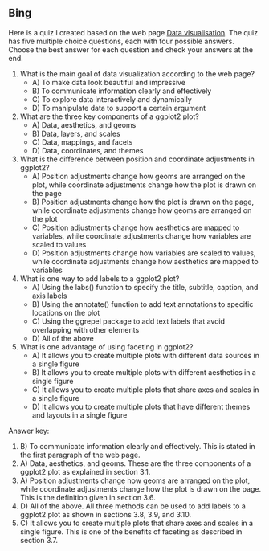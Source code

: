 ## Bing

Here is a quiz I created based on the web page [Data visualisation](^2^). The quiz has five multiple choice questions, each with four possible answers. Choose the best answer for each question and check your answers at the end.

1. What is the main goal of data visualization according to the web page?
    - A) To make data look beautiful and impressive
    - B) To communicate information clearly and effectively
    - C) To explore data interactively and dynamically
    - D) To manipulate data to support a certain argument
2. What are the three key components of a ggplot2 plot?
    - A) Data, aesthetics, and geoms
    - B) Data, layers, and scales
    - C) Data, mappings, and facets
    - D) Data, coordinates, and themes
3. What is the difference between position and coordinate adjustments in ggplot2?
    - A) Position adjustments change how geoms are arranged on the plot, while coordinate adjustments change how the plot is drawn on the page
    - B) Position adjustments change how the plot is drawn on the page, while coordinate adjustments change how geoms are arranged on the plot
    - C) Position adjustments change how aesthetics are mapped to variables, while coordinate adjustments change how variables are scaled to values
    - D) Position adjustments change how variables are scaled to values, while coordinate adjustments change how aesthetics are mapped to variables
4. What is one way to add labels to a ggplot2 plot?
    - A) Using the labs() function to specify the title, subtitle, caption, and axis labels
    - B) Using the annotate() function to add text annotations to specific locations on the plot
    - C) Using the ggrepel package to add text labels that avoid overlapping with other elements
    - D) All of the above
5. What is one advantage of using faceting in ggplot2?
    - A) It allows you to create multiple plots with different data sources in a single figure
    - B) It allows you to create multiple plots with different aesthetics in a single figure
    - C) It allows you to create multiple plots that share axes and scales in a single figure
    - D) It allows you to create multiple plots that have different themes and layouts in a single figure

Answer key:

1. B) To communicate information clearly and effectively. This is stated in the first paragraph of the web page.
2. A) Data, aesthetics, and geoms. These are the three components of a ggplot2 plot as explained in section 3.1.
3. A) Position adjustments change how geoms are arranged on the plot, while coordinate adjustments change how the plot is drawn on the page. This is the definition given in section 3.6.
4. D) All of the above. All three methods can be used to add labels to a ggplot2 plot as shown in sections 3.8, 3.9, and 3.10.
5. C) It allows you to create multiple plots that share axes and scales in a single figure. This is one of the benefits of faceting as described in section 3.7.
